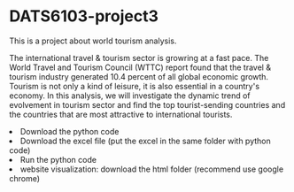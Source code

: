 # DATS6103-project3
This is a project about world tourism analysis.

The international travel & tourism sector is growring at a fast pace. The World Travel and Tourism Council (WTTC) report found that the travel & tourism industry generated 10.4 percent of all global economic growth. Tourism is not only a kind of leisure, it is also essential in a country's economy. In this analysis, we will investigate the dynamic trend of evolvement in tourism sector and find the top tourist-sending countries and the countries that are most attractive to international tourists.

<li>Download the python code</li>
<li>Download the excel file (put the excel in the same folder with python code)</li>
<li>Run the python code</li>
<li>website visualization: download the html folder (recommend use google chrome) </li>
